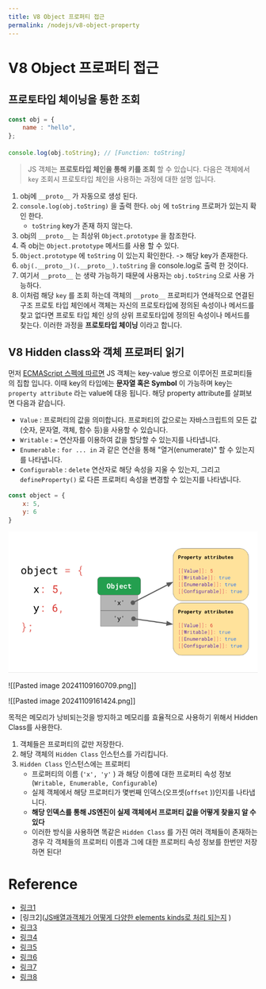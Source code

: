 ```yaml
---
title: V8 Object 프로퍼티 접근
permalink: /nodejs/v8-object-property
---
```


# V8 Object 프로퍼티 접근

## 프로토타입 체이닝을 통한 조회

```js
const obj = {
	name : "hello",
};

console.log(obj.toString); // [Function: toString]
```

> JS 객체는 **프로토타입 체인을 통해 키를 조회** 할 수 있습니다. 다음은 객체에서 `key` 조회시 프로토타입 체인을 사용하는 과정에 대한 설명 입니다.
 
1. obj에 `__proto__` 가 자동으로 생성 된다.
2. `console.log(obj.toString)` 을 출력 한다. `obj` 에 `toString` 프로퍼가 있는지 확인 한다.
	- `toString` key가 존재 하지 않는다.
3. obj의 `__proto__` 는 최상위 `Object.prototype` 을 참조한다.
4. 즉 obj는 `Object.prototype` 메서드를 사용 할 수 있다.
5. `Object.prototype` 에 `toString` 이 있는지 확인한다. -> 해당 key가 존재한다.
6. `obj(.__proto__)(.__proto__).toString` 을 console.log로 출력 한 것이다.
7. 여기서 `__proto__` 는 생략 가능하기 때문에 사용자는 `obj.toString` 으로 사용 가능하다.
8. 이처럼 해당 `key` 를 조회 하는데 객체의 `__proto__` 프로퍼티가 연쇄적으로 연결된 구조 프로토 타입 체인에서 객체는 자신의 프로토타입에 정의된 속성이나 메서드를 찾고 없다면 프로토 타입 체인 상의 상위 프로토타입에 정의된 속성이나 메서드를 찾는다. 이러한 과정을 **프로토타입 체이닝** 이라고 합니다.

## V8 Hidden class와 객체 프로퍼티 읽기

먼저 [ECMAScript 스펙에 따르면](https://tc39.es/ecma262/#sec-property-attributes) JS 객체는 key-value 쌍으로 이루어진 프로퍼티들의 집합 입니다.
이때 key의 타입에는 **문자열 혹은 Symbol** 이 가능하며 key는 `property attribute` 라는 value에 대응 됩니다. 해당 property attribute를 살펴보면 다음과 같습니다.

- `Value` : 프로퍼티의 값을 의미합니다. 프로퍼티의 값으로는 자바스크립트의 모든 값(숫자, 문자열, 객체, 함수 등)을 사용할 수 있습니다.
- `Writable` : `=` 연산자를 이용하여 값을 할당할 수 있는지를 나타냅니다.
- `Enumerable` : `for ... in` 과 같은 연산을 통해 "열거(enumerate)" 할 수 있는지를 나타냅니다.
- `Configurable` : `delete` 연산자로 해당 속성을 지울 수 있는지, 그리고 `defineProperty()` 로 다른 프로퍼티 속성을 변경할 수 있는지를 나타냅니다.

```js
const object = {
	x: 5,
	y: 6
}
```

![](/assets/image07.png)

![[Pasted image 20241109160709.png]]

![[Pasted image 20241109161424.png]]

목적은 메모리가 낭비되는것을 방지하고 메모리를 효율적으로 사용하기 위해서 Hidden Class를 사용한다.

1. 객체들은 프로퍼티의 값만 저장한다.
2. 해당 객체의 `Hidden Class` 인스턴스를 가리킵니다.
3. `Hidden Class` 인스턴스에는 프로퍼티
	- 프로퍼티의 이름 (`'x', 'y'` ) 과 해당 이름에 대한 프로퍼티 속성 정보 (`Writable, Enumerable, Configurable`)
	- 실제 객체에서 해당 프로퍼티가 몇번째 인덱스(오프셋(`offset` ))인지를 나타냅니다.
	- **해당 인덱스를 통해 JS엔진이 실제 객체에서 프로퍼티 값을 어떻게 찾을지 알 수 있다** 
	- 이러한 방식을 사용하면 똑같은 `Hidden Class` 를 가진 여러 객체들이 존재하는 경우 각 객체들의 프로퍼티 이름과 그에 대한 프로퍼티 속성 정보를 한번만 저장하면 된다!


# Reference

- [링크1](https://v8.dev/docs/hidden-classes) 
- [링크2]([JS배열과객체가 어떻게 다양한 elements kinds로 처리 되는지](https://v8.dev/blog/elements-kinds) ) 
- [링크3]([https://www.youtube.com/watch?v=m9cTaYI95Zc](https://www.youtube.com/watch?v=m9cTaYI95Zc) ) 
- [링크4](https://v8.dev/blog/fast-propertie) 
- [링크5](https://v8.dev/blog/fast-properties) 
- [링크6](https://mathiasbynens.be/notes/shapes-ics) 
- [링크7](https://engineering.linecorp.com/ko/blog/v8-hidden-class) 
- [링크8](https://meetup.nhncloud.com/posts/78) 

